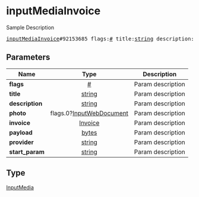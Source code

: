 # inputMediaInvoice

Sample Description

<pre>
<a href="../constructor/inputMediaInvoice.md">inputMediaInvoice</a>#92153685 flags:<a href="../type/#.md">#</a> title:<a href="../type/string.md">string</a> description:<a href="../type/string.md">string</a> photo:flags.0?<a href="../type/InputWebDocument.md">InputWebDocument</a> invoice:<a href="../type/Invoice.md">Invoice</a> payload:<a href="../type/bytes.md">bytes</a> provider:<a href="../type/string.md">string</a> start_param:<a href="../type/string.md">string</a> = <a href="../type/InputMedia.md">InputMedia</a>;</pre>
## Parameters

| Name | Type | Description |
|------|:----:|-------------|
| **flags** | <a href="../type/#.md">#</a> | Param description |
| **title** | <a href="../type/string.md">string</a> | Param description |
| **description** | <a href="../type/string.md">string</a> | Param description |
| **photo** | flags.0?<a href="../type/InputWebDocument.md">InputWebDocument</a> | Param description |
| **invoice** | <a href="../type/Invoice.md">Invoice</a> | Param description |
| **payload** | <a href="../type/bytes.md">bytes</a> | Param description |
| **provider** | <a href="../type/string.md">string</a> | Param description |
| **start_param** | <a href="../type/string.md">string</a> | Param description |

## Type

<a href="../type/InputMedia.md">InputMedia</a>
